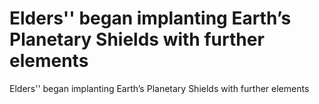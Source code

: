 # Elders'' began implanting Earth’s Planetary Shields with further elements

Elders'' began implanting Earth’s Planetary Shields with further elements